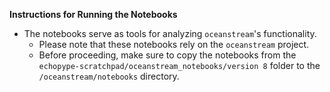 **Instructions for Running the Notebooks**

- The notebooks serve as tools for analyzing `oceanstream`'s functionality.
    - Please note that these notebooks rely on the `oceanstream` project.
    - Before proceeding, make sure to copy the notebooks from the `echopype-scratchpad/oceanstream_notebooks/version 8` folder to the `/oceanstream/notebooks` directory.